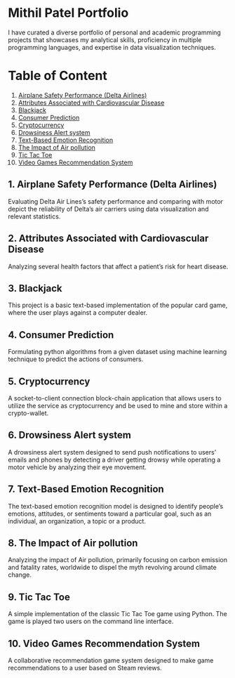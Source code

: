 # Mithil Patel Portfolio

I have curated a diverse portfolio of personal and academic programming projects that showcases my analytical skills, proficiency in multiple programming languages, and expertise in data visualization techniques.

# Table of Content

1.	[Airplane Safety Performance (Delta Airlines)](Airplane&#32;Safety&#32;Performance&#32;(Delta&#32;Airlines)/)
2.	[Attributes Associated with Cardiovascular Disease](Attributes&#32;Associated&#32;with&#32;Cardiovascular&#32;Disease/)
3.	[Blackjack](Blackjack/)
4.	[Consumer Prediction](Consumer&#32;Prediction/)
5.	[Cryptocurrency](Cryptocurrency/)
6.	[Drowsiness Alert system](Drowsiness&#32;Alert&#32;system/)
7.	[Text-Based Emotion Recognition](Text-Based&#32;Emotion&#32;Recognition/)
8.	[The Impact of Air pollution](The&#32;Impact&#32;of&#32;Air&#32;pollution/)
9.	[Tic Tac Toe](Tic&#32;Tac&#32;Toe/)
10.	[Video Games Recommendation System](Video&#32;Games&#32;Recommendation&#32;System/)

## 1.	Airplane Safety Performance (Delta Airlines)
Evaluating Delta Air Lines’s safety performance and comparing with motor depict the reliability of Delta’s air carriers using data visualization and relevant statistics.

## 2.	Attributes Associated with Cardiovascular Disease
Analyzing several health factors that affect a patient’s risk for heart disease.

## 3.	Blackjack
This project is a basic text-based implementation of the popular card game, where the user plays against a computer dealer.

## 4.	Consumer Prediction
Formulating python algorithms from a given dataset using machine learning technique to predict the actions of consumers. 

## 5.	Cryptocurrency
A socket-to-client connection block-chain application that allows users to utilize the service as cryptocurrency and be used to mine and store within a crypto-wallet. 

## 6.	Drowsiness Alert system
A drowsiness alert system designed to send push notifications to users’ emails and phones by detecting a driver getting drowsy while operating a motor vehicle by analyzing their eye movement.

## 7.	Text-Based Emotion Recognition
The text-based emotion recognition model is designed to identify people’s emotions, attitudes, or sentiments toward a particular goal, such as an individual, an organization, a topic or a product.

## 8.	The Impact of Air pollution
Analyzing the impact of Air pollution, primarily focusing on carbon emission and fatality rates, worldwide to dispel the myth revolving around climate change.

## 9.	Tic Tac Toe
A simple implementation of the classic Tic Tac Toe game using Python. The game is played two users on the command line interface.

## 10.	Video Games Recommendation System
A collaborative recommendation game system designed to make game recommendations to a user based on Steam reviews.

